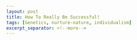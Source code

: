 ```yaml
---
layout: post
title: How To Really Be Successful!
tags: [Genetics, nurture-nature, individualism]
excerpt_separator: <!--more-->
---
```




